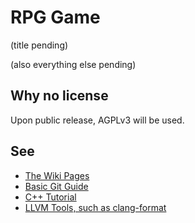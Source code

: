 # RPG Game

(title pending)

(also everything else pending)

## Why no license

Upon public release, AGPLv3 will be used.

## See

* [The Wiki Pages](https://github.com/infomediadesign/projektarbeit-ii-team-7/wiki)
* [Basic Git Guide](https://github.com/infomediadesign/projektarbeit-ii-team-7/wiki/Git-Basics)
* [C++ Tutorial](https://learncpp.com)
* [LLVM Tools, such as clang-format](https://clang.llvm.org/)
